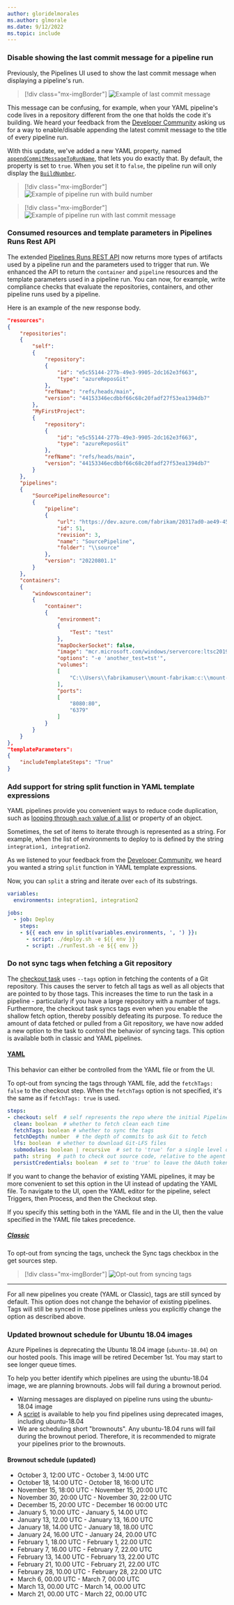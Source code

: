 ```yaml
---
author: gloridelmorales
ms.author: glmorale
ms.date: 9/12/2022
ms.topic: include
---
```


### Disable showing the last commit message for a pipeline run

Previously, the Pipelines UI used to show the last commit message when displaying a pipeline's run.

> [!div class="mx-imgBorder"]
> ![Example of last commit message](../../media/209-pipelines-01.png)

This message can be confusing, for example, when your YAML pipeline's code lives in a repository different from the one that holds the code it's building. We heard your feedback from the [Developer Community](https://developercommunity.visualstudio.com/content/idea/1030999/enabledisable-appending-the-to-the-title-of-every.html) asking us for a way to enable/disable appending the latest commit message to the title of every pipeline run. 

With this update, we've added a new YAML property, named [`appendCommitMessageToRunName`](https://learn.microsoft.com/azure/devops/pipelines/yaml-schema/pipeline?view=azure-pipelines#pipeline-stages), that lets you do exactly that. By default, the property is set to `true`. When you set it to `false`, the pipeline run will only display the [`BuildNumber`](https://learn.microsoft.com/azure/devops/pipelines/process/run-number?view=azure-devops&tabs=yaml).

> [!div class="mx-imgBorder"]
> ![Example of pipeline run with build number](../../media/209-pipelines-02.png)

> [!div class="mx-imgBorder"]
> ![Example of pipeline run with last commit message](../../media/209-pipelines-03.png)

### Consumed resources and template parameters in Pipelines Runs Rest API

The extended [Pipelines Runs REST API](https://learn.microsoft.com/rest/api/azure/devops/pipelines/runs/get?view=azure-devops-rest-7.1) now returns more types of artifacts used by a pipeline run and the parameters used to trigger that run. We enhanced the API to return the `container` and `pipeline` resources and the template parameters used in a pipeline run. You can now, for example, write compliance checks that evaluate the repositories, containers, and other pipeline runs used by a pipeline.

Here is an example of the new response body.

```json
"resources":
{
    "repositories":
    {
        "self":
        {
            "repository":
            {
                "id": "e5c55144-277b-49e3-9905-2dc162e3f663",
                "type": "azureReposGit"
            },
            "refName": "refs/heads/main",
            "version": "44153346ecdbbf66c68c20fadf27f53ea1394db7"
        },
        "MyFirstProject":
        {
            "repository":
            {
                "id": "e5c55144-277b-49e3-9905-2dc162e3f663",
                "type": "azureReposGit"
            },
            "refName": "refs/heads/main",
            "version": "44153346ecdbbf66c68c20fadf27f53ea1394db7"
        }
    },
    "pipelines":
    {
        "SourcePipelineResource":
        {
            "pipeline":
            {
                "url": "https://dev.azure.com/fabrikam/20317ad0-ae49-4588-ae92-6263028b4d83/_apis/pipelines/51?revision=3",
                "id": 51,
                "revision": 3,
                "name": "SourcePipeline",
                "folder": "\\source"
            },
            "version": "20220801.1"
        }
    },
    "containers":
    {
        "windowscontainer":
        {
            "container":
            {
                "environment":
                {
                    "Test": "test"
                },
                "mapDockerSocket": false,
                "image": "mcr.microsoft.com/windows/servercore:ltsc2019",
                "options": "-e 'another_test=tst'",
                "volumes":
                [
                    "C:\\Users\\fabrikamuser\\mount-fabrikam:c:\\mount-fabrikam"
                ],
                "ports":
                [
                    "8080:80",
                    "6379"
                ]
            }
        }
    }
},
"templateParameters":
{
    "includeTemplateSteps": "True"
}
```

### Add support for string split function in YAML template expressions

YAML pipelines provide you convenient ways to reduce code duplication, such as [looping through `each` value of a list](https://learn.microsoft.com/azure/devops/pipelines/process/expressions?view=azure-devops#each-keyword) or property of an object. 

Sometimes, the set of items to iterate through is represented as a string. For example, when the list of environments to deploy to is defined by the string `integration1, integration2`.

As we listened to your feedback from the [Developer Community](https://developercommunity2.visualstudio.com/t/Add-support-for-string-split-function-in/1302414), we heard you wanted a string `split` function in YAML template expressions. 

Now, you can `split` a string and iterate over `each` of its substrings.

```yaml 
variables:
  environments: integration1, integration2

jobs:
  - job: Deploy
    steps:
    - ${{ each env in split(variables.environments, ', ') }}:
      - script: ./deploy.sh -e ${{ env }}
      - script: ./runTest.sh -e ${{ env }}
```

### Do not sync tags when fetching a Git repository

The [checkout task](https://learn.microsoft.com/azure/devops/pipelines/yaml-schema/steps-checkout?view=azure-pipelines) uses `--tags` option in fetching the contents of a Git repository. This causes the server to fetch all tags as well as all objects that are pointed to by those tags. This increases the time to run the task in a pipeline - particularly if you have a large repository with a number of tags. Furthermore, the checkout task syncs tags even when you enable the shallow fetch option, thereby possibly defeating its purpose. To reduce the amount of data fetched or pulled from a Git repository, we have now added a new option to the task to control the behavior of syncing tags. This option is available both in classic and YAML pipelines. 

#### [YAML](#tab/yaml/)

This behavior can either be controlled from the YAML file or from the UI.

To opt-out from syncing the tags through YAML file, add the `fetchTags: false` to the checkout step. When the `fetchTags` option is not specified, it's the same as if `fetchTags: true` is used.

```yaml 
steps:
- checkout: self  # self represents the repo where the initial Pipelines YAML file was found
  clean: boolean  # whether to fetch clean each time
  fetchTags: boolean # whether to sync the tags
  fetchDepth: number  # the depth of commits to ask Git to fetch
  lfs: boolean  # whether to download Git-LFS files
  submodules: boolean | recursive  # set to 'true' for a single level of submodules or 'recursive' to get submodules of submodules
  path: string  # path to check out source code, relative to the agent's build directory (e.g. \_work\1)
  persistCredentials: boolean  # set to 'true' to leave the OAuth token in the Git config after the initial fetch
```

If you want to change the behavior of existing YAML pipelines, it may be more convenient to set this option in the UI instead of updating the YAML file. To navigate to the UI, open the YAML editor for the pipeline, select Triggers, then Process, and then the Checkout step.

If you specify this setting both in the YAML file and in the UI, then the value specified in the YAML file takes precedence.

##### [Classic](#tab/classic/)

To opt-out from syncing the tags, uncheck the Sync tags checkbox in the get sources step.

> [!div class="mx-imgBorder"]
> ![Opt-out from syncing tags](../../media/209-pipelines-06.png)

---

For all new pipelines you create (YAML or Classic), tags are still synced by default. This option does not change the behavior of existing pipelines. Tags will still be synced in those pipelines unless you explicitly change the option as described above.

### Updated brownout schedule for Ubuntu 18.04 images

Azure Pipelines is deprecating the Ubuntu 18.04 image (`ubuntu-18.04`) on our hosted pools. This image will be retired December 1st. You may start to see longer queue times.

To help you better identify which pipelines are using the ubuntu-18.04 image, we are planning brownouts. Jobs will fail during a brownout period.
* Warning messages are displayed on pipeline runs using the ubuntu-18.04 image
* A [script](https://github.com/microsoft/azure-pipelines-agent/tree/master/tools/FindPipelinesUsingRetiredImages) is available to help you find pipelines using deprecated images, including ubuntu-18.04
* We are scheduling short "brownouts". Any ubuntu-18.04 runs will fail during the brownout period. Therefore, it is recommended to migrate your pipelines prior to the brownouts.
#### Brownout schedule (updated)
* October 3, 12:00 UTC - October 3, 14:00 UTC
* October 18, 14:00 UTC - October 18, 16:00 UTC
* November 15, 18:00 UTC - November 15, 20:00 UTC
* November 30, 20:00 UTC - November 30, 22:00 UTC
* December 15, 20:00 UTC - December 16 00:00 UTC
* January 5, 10.00 UTC - January 5, 14.00 UTC
* January 13, 12.00 UTC - January 13, 16.00 UTC
* January 18, 14.00 UTC - January 18, 18.00 UTC
* January 24, 16.00 UTC - January 24, 20.00 UTC
* February 1, 18.00 UTC - February 1, 22.00 UTC
* February 7, 16.00 UTC - February 7, 22.00 UTC
* February 13, 14.00 UTC - February 13, 22.00 UTC
* February 21, 10.00 UTC - February 21, 22.00 UTC
* February 28, 10.00 UTC - February 28, 22.00 UTC
* March 6, 00.00 UTC - March 7, 00.00 UTC
* March 13, 00.00 UTC - March 14, 00.00 UTC
* March 21, 00.00 UTC - March 22, 00.00 UTC    
